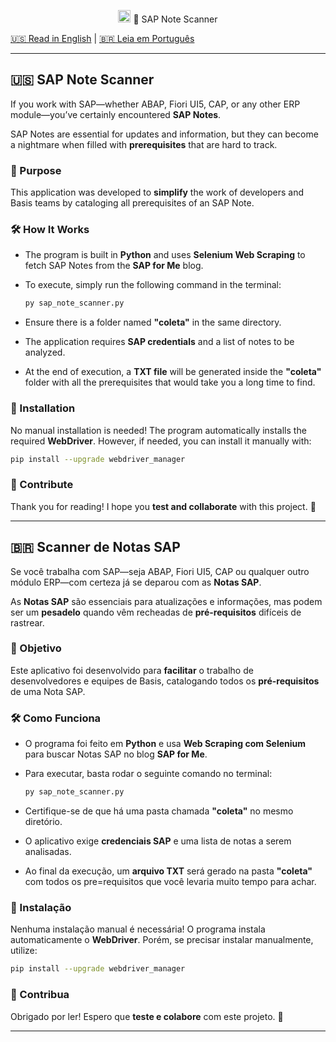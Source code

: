 <p align="center">
  <img src="https://github.com/user-attachments/assets/cbbcf75f-0ba2-44c4-85a7-0ccc94a96fee" width="20" height="20">
  🌟 SAP Note Scanner  
</p>

[🇺🇸 Read in English](#-sap-note-scanner) | [🇧🇷 Leia em Português](#-scanner-de-notas-sap)  

---  

## 🇺🇸 SAP Note Scanner  

If you work with SAP—whether ABAP, Fiori UI5, CAP, or any other ERP module—you’ve certainly encountered **SAP Notes**.  

SAP Notes are essential for updates and information, but they can become a nightmare when filled with **prerequisites** that are hard to track.  

### 🎯 Purpose  

This application was developed to **simplify** the work of developers and Basis teams by cataloging all prerequisites of an SAP Note.  

### 🛠️ How It Works  

- The program is built in **Python** and uses **Selenium Web Scraping** to fetch SAP Notes from the **SAP for Me** blog.  
- To execute, simply run the following command in the terminal:  

  ```sh
  py sap_note_scanner.py
  ```  

- Ensure there is a folder named **"coleta"** in the same directory.  
- The application requires **SAP credentials** and a list of notes to be analyzed.  
- At the end of execution, a **TXT file** will be generated inside the **"coleta"** folder with all the prerequisites that would take you a long time to find.

### 📌 Installation  

No manual installation is needed! The program automatically installs the required **WebDriver**. However, if needed, you can install it manually with:  

```sh
pip install --upgrade webdriver_manager
```  

### 🤝 Contribute  

Thank you for reading! I hope you **test and collaborate** with this project. 🚀  

---

## 🇧🇷 Scanner de Notas SAP  

Se você trabalha com SAP—seja ABAP, Fiori UI5, CAP ou qualquer outro módulo ERP—com certeza já se deparou com as **Notas SAP**.  

As **Notas SAP** são essenciais para atualizações e informações, mas podem ser um **pesadelo** quando vêm recheadas de **pré-requisitos** difíceis de rastrear.  

### 🎯 Objetivo  

Este aplicativo foi desenvolvido para **facilitar** o trabalho de desenvolvedores e equipes de Basis, catalogando todos os **pré-requisitos** de uma Nota SAP.  

### 🛠️ Como Funciona  

- O programa foi feito em **Python** e usa **Web Scraping com Selenium** para buscar Notas SAP no blog **SAP for Me**.  
- Para executar, basta rodar o seguinte comando no terminal:  

  ```sh
  py sap_note_scanner.py
  ```  

- Certifique-se de que há uma pasta chamada **"coleta"** no mesmo diretório.  
- O aplicativo exige **credenciais SAP** e uma lista de notas a serem analisadas.  
- Ao final da execução, um **arquivo TXT** será gerado na pasta **"coleta"** com todos os pre=requisitos que você levaria muito tempo para achar.

### 📌 Instalação  

Nenhuma instalação manual é necessária! O programa instala automaticamente o **WebDriver**. Porém, se precisar instalar manualmente, utilize:  

```sh
pip install --upgrade webdriver_manager
```  

### 🤝 Contribua  

Obrigado por ler! Espero que **teste e colabore** com este projeto. 🚀  

---
